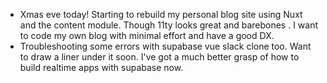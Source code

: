 ---
---

- Xmas eve today! Starting to rebuild my personal blog site using Nuxt and the content module. Though 11ty looks great and barebones . I want to code my own blog with minimal effort and have a good DX.
- Troubleshooting some errors with supabase vue slack clone too. Want to draw a liner under it soon. I've got a much better grasp of how to build realtime apps with supabase now.
